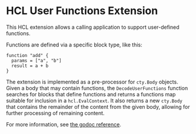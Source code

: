 # HCL User Functions Extension

This HCL extension allows a calling application to support user-defined
functions.

Functions are defined via a specific block type, like this:

```hcl
function "add" {
  params = ["a", "b"]
  result = a + b
}
```

The extension is implemented as a pre-processor for `cty.Body` objects. Given
a body that may contain functions, the `DecodeUserFunctions` function searches
for blocks that define functions and returns a functions map suitable for
inclusion in a `hcl.EvalContext`. It also returns a new `cty.Body` that
contains the remainder of the content from the given body, allowing for
further processing of remaining content.

For more information, see [the godoc reference](http://godoc.org/github.com/hashicorp/hcl2/ext/userfunc).
